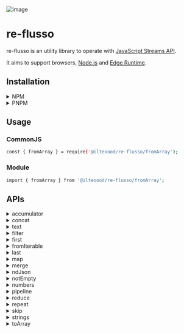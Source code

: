 ![image](https://github.com/ilteoood/re-flusso/actions/workflows/ci.yml/badge.svg)

# re-flusso

re-flusso is an utility library to operate with [JavaScript Streams API](https://developer.mozilla.org/en-US/docs/Web/API/Streams_API).

It aims to support browsers, [Node.js](https://nodejs.org/) and [Edge Runtime](https://edge-runtime.vercel.app/).

## Installation

<details>
<summary>NPM</summary>

```bash
npm install @ilteoood/re-flusso
```
</details>

<details>
<summary>PNPM</summary>

```bash
pnpm install @ilteoood/re-flusso
```
</details>

## Usage

### CommonJS
```bash
const { fromArray } = require('@ilteoood/re-flusso/fromArray');
```

### Module
```bash
import { fromArray } from '@ilteoood/re-flusso/fromArray';
```

## APIs

<details>
<summary>accumulator</summary>

```javascript
import { accumulator } from '@ilteoood/re-flusso/accumulator';

const chunkSize = 3;

.pipeThrough(
    accumulator(chunkSize)
)
```
</details>

<details>
<summary>concat</summary>

```javascript
import { concat } from '@ilteoood/re-flusso/concat';

concat(
    fromIterable([1]),
    fromIterable([2]),
    fromIterable([3])
)
```
</details>

<details>
<summary>text</summary>

```javascript
import { text } from '@ilteoood/re-flusso/fetch/text';

const response = await fetch('...')

text(response)
```
</details>

<details>
<summary>filter</summary>

```javascript
import { filter } from '@ilteoood/re-flusso/filter';

.pipeThrough(
    filter((value, index) => value % index === 0)
)
```
</details>

<details>
<summary>first</summary>

```javascript
import { first } from '@ilteoood/re-flusso/first';

const firstItemsToKeep = 3;

.pipeThrough(
    first(firstItemsToKeep)
)
```
</details>

<details>
<summary>fromIterable</summary>

```javascript
import { fromIterable } from '@ilteoood/re-flusso/fromIterable';

// With an array
fromIterable([1, 2, 3])

// With a set
fromIterable(new Set([1, 2, 3]))
```
</details>

<details>
<summary>last</summary>

```javascript
import { last } from '@ilteoood/re-flusso/last';

const lastItemsToKeep = 3;

.pipeThrough(
    last(lastItemsToKeep)
)
```
</details>

<details>
<summary>map</summary>

```javascript
import { map } from '@ilteoood/re-flusso/map';

.pipeThrough(
    map((value, index) => value + index)   
)
```
</details>

<details>
<summary>merge</summary>

```javascript
import { merge } from '@ilteoood/re-flusso/merge';

merge(
    fromIterable([1]),
    fromIterable([2]),
    fromIterable([3])
)
```
</details>

<details>
<summary>ndJson</summary>

<details>
<summary>&nbsp;&nbsp;&nbsp;&nbsp;parse</summary>

```javascript
import { parse } from '@ilteoood/re-flusso/ndJson/parse';

.pipeThrough(
    parse()
)
```
</details>
<details>
<summary>&nbsp;&nbsp;&nbsp;&nbsp;stringify</summary>

```javascript
import { stringify } from '@ilteoood/re-flusso/ndJson/stringify';

.pipeThrough(
    stringify()
)
```
</details>
</details>
</details>

<details>
<summary>notEmpty</summary>

```javascript
import { notEmpty } from '@ilteoood/re-flusso/notEmpty';

const errorToThrow = new Error('Stream is empty');

.pipeThrough(
    notEmpty(errorToThrow)
)
```
</details>

<details>
<summary>numbers</summary>

<details>
<summary>&nbsp;&nbsp;&nbsp;&nbsp;fromRange</summary>

```javascript
import { fromRange } from '@ilteoood/re-flusso/numbers/fromRange';

fromRange(1, 3)
```
</details>
<details>
<summary>&nbsp;&nbsp;&nbsp;&nbsp;lessThan</summary>

```javascript
import { lessThan } from '@ilteoood/re-flusso/numbers/lessThan';

lessThan(3)
```
</details>
<details>
<summary>&nbsp;&nbsp;&nbsp;&nbsp;lessThan</summary>

```javascript
import { lessThanEqual } from '@ilteoood/re-flusso/numbers/lessThanEqual';

lessThanEqual(3)
```
</details>
</details>
</details>

<details>
<summary>pipeline</summary>

```javascript
import { pipeline } from '@ilteoood/re-flusso/pipeline';

const destinationArray = [];

await pipeline(
    fromIterable([1, 2, 3]),
    map((value) => value * 2),
    toArray(destinationArray),
);
```
</details>

<details>
<summary>reduce</summary>

```javascript
import { reduce } from '@ilteoood/re-flusso/reduce';

const destinationArray = [];

await pipeline(
    fromIterable([1, 2, 3]),
    reduce((accumulator, value) => accumulator + value, 0),
    toArray(destinationArray),
);
```
</details>

<details>
<summary>repeat</summary>

```javascript
import { repeat } from '@ilteoood/re-flusso/repeat';

repeat('1', 3)
```
</details>

<details>
<summary>skip</summary>

```javascript
import { skip } from '@ilteoood/re-flusso/skip';

const itemsToSkip = 2;

.pipeTo(
    skip(itemsToSkip)
)
```
</details>

<details>
<summary>strings</summary>

<details>
<summary>&nbsp;&nbsp;&nbsp;&nbsp;join</summary>

```javascript
import { join } from '@ilteoood/re-flusso/strings/join';

const separator = ',';

.pipeThrough(
    join(separator)
)

```
</details>

<details>
<summary>&nbsp;&nbsp;&nbsp;&nbsp;split</summary>

```javascript
import { split } from '@ilteoood/re-flusso/strings/split';

const separator = ',';

.pipeTo(
    split(separator)
)
```
</details>

<details>
<summary>&nbsp;&nbsp;&nbsp;&nbsp;toLowerCase</summary>

```javascript
import { toLowerCase } from '@ilteoood/re-flusso/strings/toLowerCase';

.pipeThrough(
    toLowerCase(separator)
)

```
</details>

<details>
<summary>&nbsp;&nbsp;&nbsp;&nbsp;toUpperCase</summary>

```javascript
import { toUpperCase } from '@ilteoood/re-flusso/strings/toUpperCase';

.pipeThrough(
    toUpperCase(separator)
)

```
</details>

</details>

<details>
<summary>toArray</summary>

```javascript
import { toArray } from '@ilteoood/re-flusso/toArray';

const destinationArray = [];

.pipeTo(
    toArray(destinationArray)
)
```
</details>